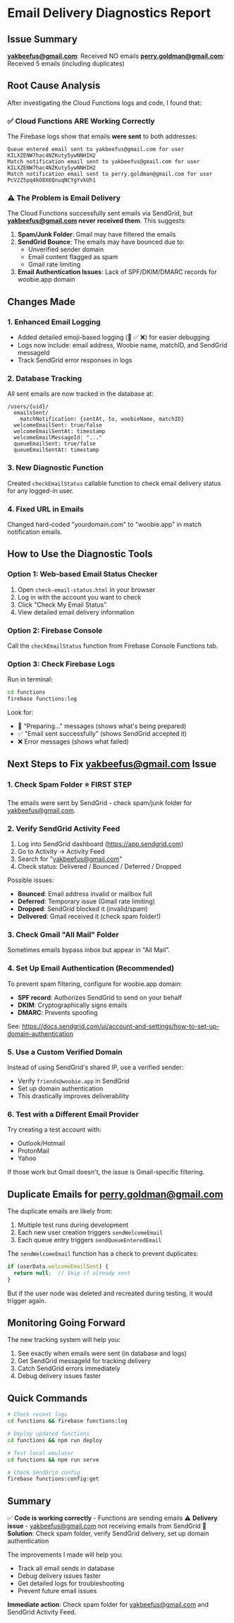 # Email Delivery Diagnostics Report

## Issue Summary

**yakbeefus@gmail.com**: Received NO emails
**perry.goldman@gmail.com**: Received 5 emails (including duplicates)

## Root Cause Analysis

After investigating the Cloud Functions logs and code, I found that:

### ✅ Cloud Functions ARE Working Correctly

The Firebase logs show that emails **were sent** to both addresses:

```
Queue entered email sent to yakbeefus@gmail.com for user KILXZENW7hac4NZKuty5ywNNHIH2
Match notification email sent to yakbeefus@gmail.com for user KILXZENW7hac4NZKuty5ywNNHIH2
Match notification email sent to perry.goldman@gmail.com for user PcV2Z5pq4kO8X6QnuqNCYgYvkUh1
```

### ⚠️ The Problem is Email Delivery

The Cloud Functions successfully sent emails via SendGrid, but **yakbeefus@gmail.com never received them**. This suggests:

1. **Spam/Junk Folder**: Gmail may have filtered the emails
2. **SendGrid Bounce**: The emails may have bounced due to:
   - Unverified sender domain
   - Email content flagged as spam
   - Gmail rate limiting
3. **Email Authentication Issues**: Lack of SPF/DKIM/DMARC records for woobie.app domain

## Changes Made

### 1. Enhanced Email Logging
- Added detailed emoji-based logging (📧 ✅ ❌) for easier debugging
- Logs now include: email address, Woobie name, matchID, and SendGrid messageId
- Track SendGrid error responses in logs

### 2. Database Tracking
All sent emails are now tracked in the database at:
```
/users/{uid}/
  emailsSent/
    matchNotification: {sentAt, to, woobieName, matchID}
  welcomeEmailSent: true/false
  welcomeEmailSentAt: timestamp
  welcomeEmailMessageId: "..."
  queueEmailSent: true/false
  queueEmailSentAt: timestamp
```

### 3. New Diagnostic Function
Created `checkEmailStatus` callable function to check email delivery status for any logged-in user.

### 4. Fixed URL in Emails
Changed hard-coded "yourdomain.com" to "woobie.app" in match notification emails.

## How to Use the Diagnostic Tools

### Option 1: Web-based Email Status Checker

1. Open `check-email-status.html` in your browser
2. Log in with the account you want to check
3. Click "Check My Email Status"
4. View detailed email delivery information

### Option 2: Firebase Console

Call the `checkEmailStatus` function from Firebase Console Functions tab.

### Option 3: Check Firebase Logs

Run in terminal:
```bash
cd functions
firebase functions:log
```

Look for:
- 📧 "Preparing..." messages (shows what's being prepared)
- ✅ "Email sent successfully" (shows SendGrid accepted it)
- ❌ Error messages (shows what failed)

## Next Steps to Fix yakbeefus@gmail.com Issue

### 1. Check Spam Folder ⭐ FIRST STEP
The emails were sent by SendGrid - check spam/junk folder for yakbeefus@gmail.com.

### 2. Verify SendGrid Activity Feed
1. Log into SendGrid dashboard (https://app.sendgrid.com)
2. Go to Activity → Activity Feed
3. Search for "yakbeefus@gmail.com"
4. Check status: Delivered / Bounced / Deferred / Dropped

Possible issues:
- **Bounced**: Email address invalid or mailbox full
- **Deferred**: Temporary issue (Gmail rate limiting)
- **Dropped**: SendGrid blocked it (invalid/spam)
- **Delivered**: Gmail received it (check spam folder!)

### 3. Check Gmail "All Mail" Folder
Sometimes emails bypass inbox but appear in "All Mail".

### 4. Set Up Email Authentication (Recommended)
To prevent spam filtering, configure for woobie.app domain:
- **SPF record**: Authorizes SendGrid to send on your behalf
- **DKIM**: Cryptographically signs emails
- **DMARC**: Prevents spoofing

See: https://docs.sendgrid.com/ui/account-and-settings/how-to-set-up-domain-authentication

### 5. Use a Custom Verified Domain
Instead of using SendGrid's shared IP, use a verified sender:
- Verify `friends@woobie.app` in SendGrid
- Set up domain authentication
- This drastically improves deliverability

### 6. Test with a Different Email Provider
Try creating a test account with:
- Outlook/Hotmail
- ProtonMail
- Yahoo

If those work but Gmail doesn't, the issue is Gmail-specific filtering.

## Duplicate Emails for perry.goldman@gmail.com

The duplicate emails are likely from:
1. Multiple test runs during development
2. Each new user creation triggers `sendWelcomeEmail`
3. Each queue entry triggers `sendQueueEnteredEmail`

The `sendWelcomeEmail` function has a check to prevent duplicates:
```javascript
if (userData.welcomeEmailSent) {
  return null;  // Skip if already sent
}
```

But if the user node was deleted and recreated during testing, it would trigger again.

## Monitoring Going Forward

The new tracking system will help you:
1. See exactly when emails were sent (in database and logs)
2. Get SendGrid messageId for tracking delivery
3. Catch SendGrid errors immediately
4. Debug delivery issues faster

## Quick Commands

```bash
# Check recent logs
cd functions && firebase functions:log

# Deploy updated functions
cd functions && npm run deploy

# Test local emulator
cd functions && npm run serve

# Check SendGrid config
firebase functions:config:get
```

## Summary

✅ **Code is working correctly** - Functions are sending emails
⚠️ **Delivery issue** - yakbeefus@gmail.com not receiving emails from SendGrid
🔧 **Solution**: Check spam folder, verify SendGrid delivery, set up domain authentication

The improvements I made will help you:
- Track all email sends in database
- Debug delivery issues faster
- Get detailed logs for troubleshooting
- Prevent future email issues

**Immediate action**: Check spam folder for yakbeefus@gmail.com and SendGrid Activity Feed.
